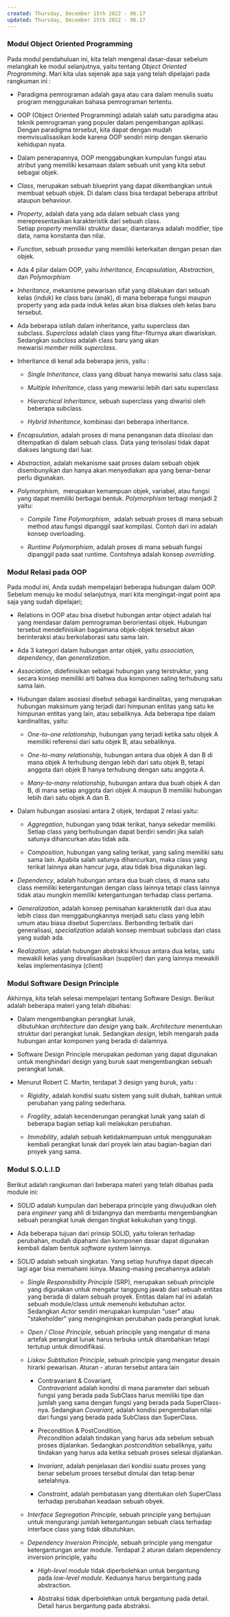 ```yaml
---
created: Thursday, December 15th 2022 - 06.17
updated: Thursday, December 15th 2022 - 06.17
---
```

### Modul Object Oriented Programming

Pada modul pendahuluan ini, kita telah mengenal dasar-dasar sebelum melangkah ke modul selanjutnya, yaitu tentang _Object Oriented Programming_. Mari kita ulas sejenak apa saja yang telah dipelajari pada rangkuman ini :

-   Paradigma pemrograman adalah gaya atau cara dalam menulis suatu program menggunakan bahasa pemrograman tertentu.
    
-   OOP (Object Oriented Programming) adalah salah satu paradigma atau teknik pemrograman yang populer dalam pengembangan aplikasi. Dengan paradigma tersebut, kita dapat dengan mudah memvisualisasikan kode karena OOP sendiri mirip dengan skenario kehidupan nyata.
    
-   Dalam penerapannya, OOP menggabungkan kumpulan fungsi atau atribut yang memiliki kesamaan dalam sebuah unit yang kita sebut sebagai objek. 
    
-   _Class_, merupakan sebuah blueprint yang dapat dikembangkan untuk membuat sebuah objek. Di dalam class bisa terdapat beberapa attribut ataupun behaviour.
    
-   _Property_, adalah data yang ada dalam sebuah class yang merepresentasikan karakteristik dari sebuah class. Setiap _property_ memiliki struktur dasar, diantaranya adalah modifier, tipe data, nama konstanta dan nilai.
    
-   _Function_, sebuah prosedur yang memiliki keterkaitan dengan pesan dan objek. 
    
-   Ada 4 pilar dalam OOP, yaitu _Inheritance, Encapsulation, Abstraction_, dan _Polymorphism_
    
-   _Inheritance_, mekanisme pewarisan sifat yang dilakukan dari sebuah kelas (induk) ke class baru (anak), di mana beberapa fungsi maupun property yang ada pada induk kelas akan bisa diakses oleh kelas baru tersebut. 
    
-   Ada beberapa istilah dalam inheritance, yaitu superclass dan subclass. _Superclass_ adalah class yang fitur-fiturnya akan diwariskan. Sedangkan _subclass_ adalah class baru yang akan mewarisi _member_ milik _superclass_.
    
-   Inheritance di kenal ada beberapa jenis, yaitu :
    
    -   _Single Inheritance_, class yang dibuat hanya mewarisi satu class saja.
        
    -   _Multiple Inheritance_, class yang mewarisi lebih dari satu superclass
        
    -   _Hierarchical Inheritance,_ sebuah superclass yang diwarisi oleh beberapa subclass.
        
    -   _Hybrid Inheritance_, kombinasi dari beberapa inheritance.
        
-   _Encapsulation_, adalah proses di mana penanganan data diisolasi dan ditempatkan di dalam sebuah class. Data yang terisolasi tidak dapat diakses langsung dari luar. 
    
-   _Abstraction_, adalah mekanisme saat proses dalam sebuah objek disembunyikan dan hanya akan menyediakan apa yang benar-benar perlu digunakan.
    
-   _Polymorphism_,  merupakan kemampuan objek, variabel, atau fungsi yang dapat memiliki berbagai bentuk. _Polymorphism_ terbagi menjadi 2 yaitu:
    
    -   _Compile Time Polymorphism_,  adalah sebuah proses di mana sebuah method atau fungsi dipanggil saat kompilasi. Contoh dari ini adalah konsep overloading.
        
    -   _Runtime Polymorphism_, adalah proses di mana sebuah fungsi dipanggil pada saat runtime. Contohnya adalah konsep _overriding_.
        

### Modul Relasi pada OOP

Pada modul ini, Anda sudah mempelajari beberapa hubungan dalam OOP. Sebelum menuju ke modul selanjutnya, mari kita mengingat-ingat point apa saja yang sudah dipelajari;

-   Relations in OOP atau bisa disebut hubungan antar object adalah hal yang mendasar dalam pemrograman berorientasi objek. Hubungan tersebut mendefinisikan bagaimana objek-objek tersebut akan berinteraksi atau berkolaborasi satu sama lain.  
    
-   Ada 3 kategori dalam hubungan antar objek, yaitu _association, dependency_, dan _generalization_.
    
-   _Association_, didefinisikan sebagai hubungan yang terstruktur, yang secara konsep memiliki arti bahwa dua komponen saling terhubung satu sama lain. 
    
-   Hubungan dalam asosiasi disebut sebagai kardinalitas, yang merupakan hubungan maksimum yang terjadi dari himpunan entitas yang satu ke himpunan entitas yang lain, atau sebaliknya. Ada beberapa tipe dalam kardinalitas, yaitu:
    
    -   _One-to-one relationship_, hubungan yang terjadi ketika satu objek A memiliki referensi dari satu objek B, atau sebaliknya.
        
    -   _One-to-many relationship_, hubungan antara dua objek A dan B di mana objek A terhubung dengan lebih dari satu objek B, tetapi anggota dari objek B hanya terhubung dengan satu anggota A.
        
    -   _Many-to-many relationship_, hubungan antara dua buah objek A dan B, di mana setiap anggota dari objek A maupun B memiliki hubungan lebih dari satu objek A dan B.
        
-   Dalam hubungan asosiasi antara 2 objek, terdapat 2 relasi yaitu:
    
    -   _Aggregation_, hubungan yang tidak terikat, hanya sekedar memiliki. Setiap class yang berhubungan dapat berdiri sendiri jika salah satunya dihancurkan atau tidak ada.
        
    -   _Composition_, hubungan yang saling terikat, yang saling memiliki satu sama lain. Apabila salah satunya dihancurkan, maka class yang terikat lainnya akan hancur juga, atau tidak bisa digunakan lagi.
        
-   _Dependency_, adalah hubungan antara dua buah class, di mana satu class memiliki ketergantungan dengan class lainnya tetapi class lainnya tidak atau mungkin memiliki ketergantungan terhadap class pertama.
    
-   _Generalization_, adalah konsep pemisahan karakteristik dari dua atau lebih class dan menggabungkannya menjadi satu class yang lebih umum atau biasa disebut Superclass. Berbanding terbalik dari generalisasi, _specialization_ adalah konsep membuat subclass dari class yang sudah ada.
    
-   _Realization_, adalah hubungan abstraksi khusus antara dua kelas, satu mewakili kelas yang direalisasikan (supplier) dan yang lainnya mewakili kelas implementasinya (client)
    

### Modul Software Design Principle

Akhirnya, kita telah selesai mempelajari tentang Software Design. Berikut adalah beberapa materi yang telah dibahas: 

-   Dalam mengembangkan perangkat lunak, dibutuhkan _architecture_ dan _design_ yang baik. _Architecture_ menentukan struktur dari perangkat lunak. Sedangkan _design_, lebih mengarah pada hubungan antar komponen yang berada di dalamnya.
    
-   Software Design Principle merupakan pedoman yang dapat digunakan untuk menghindari design yang buruk saat mengembangkan sebuah perangkat lunak. 
    
-   Menurut Robert C. Martin, terdapat 3 design yang buruk, yaitu :
    
    -   _Rigidity_, adalah kondisi suatu sistem yang sulit diubah, bahkan untuk perubahan yang paling sederhana. 
        
    -   _Fragility_, adalah kecenderungan perangkat lunak yang salah di beberapa bagian setiap kali melakukan perubahan. 
        
    -   _Immobility_, adalah sebuah ketidakmampuan untuk menggunakan kembali perangkat lunak dari proyek lain atau bagian-bagian dari proyek yang sama.
        

### Modul S.O.L.I.D

Berikut adalah rangkuman dari beberapa materi yang telah dibahas pada module ini:

-   SOLID adalah kumpulan dari beberapa principle yang diwujudkan oleh para _engineer_ yang ahli di bidangnya dan membantu mengembangkan sebuah perangkat lunak dengan tingkat kekukuhan yang tinggi. 
    
-   Ada beberapa tujuan dari prinsip SOLID, yaitu toleran terhadap perubahan, mudah dipahami dan komponen dasar dapat digunakan kembali dalam bentuk _software system_ lainnya.
    
-   SOLID adalah sebuah singkatan. Yang setiap hurufnya dapat dipecah lagi agar bisa memahami isinya. Masing-masing pecahannya adalah
    
    -   _Single Responsibility Principle_ (SRP), merupakan sebuah principle yang digunakan untuk mengatur tanggung jawab dari sebuah entitas yang berada di dalam sebuah proyek. Entitas dalam hal ini adalah sebuah module/class untuk memenuhi kebutuhan actor. Sedangkan _Actor_ sendiri merupakan kumpulan "user" atau "stakeholder" yang menginginkan perubahan pada perangkat lunak.
        
    -   _Open / Close Principle_, sebuah principle yang mengatur di mana artefak perangkat lunak harus terbuka untuk ditambahkan tetapi tertutup untuk dimodifikasi. 
        
    -   _Liskov Subtitution Principle_, sebuah principle yang mengatur desain hirarki pewarisan. Aturan - aturan tersebut antara lain 
        
        -   Contravariant & Covariant,  
            _Contravariant_ adalah kondisi di mana parameter dari sebuah fungsi yang berada pada SubClass harus memiliki tipe dan jumlah yang sama dengan fungsi yang berada pada SuperClass-nya. Sedangkan _Covariant_, adalah kondisi pengembalian nilai dari fungsi yang berada pada SubClass dan SuperClass.
            
        -   Precondition & PostCondition,  
            _Precondition_ adalah tindakan yang harus ada sebelum sebuah proses dijalankan. Sedangkan _postcondition_ sebaliknya, yaitu tindakan yang harus ada ketika sebuah proses selesai dijalankan.
            
        -   _Invariant_, adalah penjelasan dari kondisi suatu proses yang benar sebelum proses tersebut dimulai dan tetap benar setelahnya.
            
        -   _Constraint_, adalah pembatasan yang ditentukan oleh SuperClass terhadap perubahan keadaan sebuah obyek.
            
    -   _Interface Segregation Principle_, sebuah principle yang bertujuan untuk mengurangi jumlah ketergantungan sebuah class terhadap interface class yang tidak dibutuhkan.
        
    -   _Dependency Inversion Principle_, sebuah principle yang mengatur ketergantungan antar module. Terdapat 2 aturan dalam dependency inversion principle, yaitu 
        
        -   _High-level module_ tidak diperbolehkan untuk bergantung pada _low-level module_. Keduanya harus bergantung pada abstraction.
            
        -   Abstraksi tidak diperbolehkan untuk bergantung pada detail. Detail harus bergantung pada abstraksi.